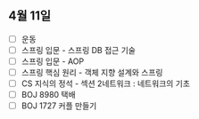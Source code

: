 ## 4월 11일

- [ ] 운동
- [ ] 스프링 입문 - 스프링 DB 접근 기술
- [ ] 스프링 입문 - AOP
- [ ] 스프링 핵심 원리 - 객체 지향 설계와 스프링
- [ ] CS 지식의 정석 - 섹션 2네트워크 : 네트워크의 기초
- [ ] BOJ 8980 택배
- [ ] BOJ 1727 커플 만들기
